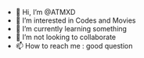 - 👋 Hi, I’m @ATMXD
- 👀 I’m interested in Codes and Movies
- 🌱 I’m currently learning something
- 💞️ I’m not looking to collaborate
- 📫 How to reach me : good question

<!---
ATMXD/ATMXD is a ✨ special ✨ repository because its `README.md` (this file) appears on your GitHub profile.
You can click the Preview link to take a look at your changes.
--->
